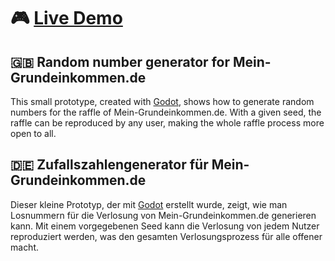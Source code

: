 # 🎮 [Live Demo](https://divin.work/Number-Generator/)

## 🇬🇧 Random number generator for Mein-Grundeinkommen.de

This small prototype, created with [Godot](https://godotengine.org), shows how to generate random numbers for the raffle of Mein-Grundeinkommen.de.
With a given seed, the raffle can be reproduced by any user, making the whole raffle process more open to all.

## 🇩🇪 Zufallszahlengenerator für Mein-Grundeinkommen.de

Dieser kleine Prototyp, der mit [Godot](https://godotengine.org) erstellt wurde, zeigt, wie man Losnummern für die Verlosung von Mein-Grundeinkommen.de generieren kann.
Mit einem vorgegebenen Seed kann die Verlosung von jedem Nutzer reproduziert werden, was den gesamten Verlosungsprozess für alle offener macht.
